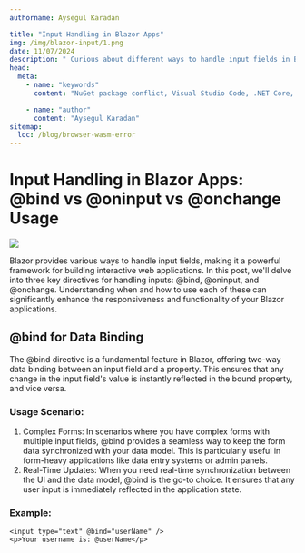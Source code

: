 ```yaml
---
authorname: Aysegul Karadan

title: "Input Handling in Blazor Apps"
img: /img/blazor-input/1.png
date: 11/07/2024
description: " Curious about different ways to handle input fields in Blazor apps? Here’s a look at various usage scenarios and reasons for each! "
head:
  meta:
    - name: "keywords"
      content: "NuGet package conflict, Visual Studio Code, .NET Core, C#, software development, troubleshooting, NETSDK1082, There was no runtime pack for Microsoft.AspNetCore.App available for the specified RuntimeIdentifier ‘browser-wasm’, browser-wasm error, runtime pack errors"

    - name: "author"
      content: "Aysegul Karadan"
sitemap:
  loc: /blog/browser-wasm-error
---
```


# Input Handling in Blazor Apps: @bind vs @oninput vs @onchange Usage

<div class="flex items-center justify-center"><img src="/img/blazor-input/1.png"  class="rounded  h-44">
</div>


<p>
Blazor provides various ways to handle input fields, making it a powerful framework for building interactive web applications. In this post, we'll delve into three key directives for handling inputs: @bind, @oninput, and @onchange. Understanding when and how to use each of these can significantly enhance the responsiveness and functionality of your Blazor applications.</p>

## @bind for Data Binding

The @bind directive is a fundamental feature in Blazor, offering two-way data binding between an input field and a property. This ensures that any change in the input field's value is instantly reflected in the bound property, and vice versa.

### Usage Scenario:



<ol class="list-disc">
 
  <li>Complex Forms: In scenarios where you have complex forms with multiple input fields, @bind provides a seamless way to keep the form data synchronized with your data model. This is particularly useful in form-heavy applications like data entry systems or admin panels.</li>
    <li>Real-Time Updates: When you need real-time synchronization between the UI and the data model, @bind is the go-to choice. It ensures that any user input is immediately reflected in the application state.</li>
</ol>

### Example:


 ```
 <input type="text" @bind="userName" />
<p>Your username is: @userName</p>
 ```